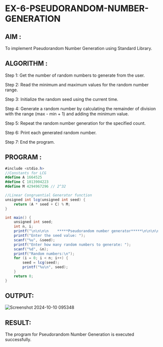 # EX-6-PSEUDORANDOM-NUMBER-GENERATION

## AIM : 

To implement Pseudorandom Number Generation using Standard Library.

## ALGORITHM : 

Step 1: Get the number of random numbers to generate from the user.

Step 2: Read the minimum and maximum values for the random number range.

Step 3: Initialize the random seed using the current time.

Step 4: Generate a random number by calculating the remainder of division with the range (max - min + 1) and adding the minimum value.

Step 5: Repeat the random number generation for the specified count.

Step 6: Print each generated random number.

Step 7: End the program.

## PROGRAM :

``` C#
#include <stdio.h>
//Constants for LCG
#define A 1664525
#define C 1013904223
#define M 4294967296 // 2^32

//Linear Congruential Generator function
unsigned int lcg(unsigned int seed) {
    return (A * seed + C) % M;
}

int main() {
    unsigned int seed;
    int n, i;
    printf("\n\n\n\n    *****Pseudorandom number generator*****\n\n\n\n");
    printf("Enter the seed value: ");
    scanf("%u", &seed);
    printf("Enter how many random numbers to generate: ");
    scanf("%d", &n);
    printf("Random numbers:\n");
    for (i = 0; i < n; i++) {
        seed = lcg(seed);
        printf("%u\n", seed);
    }
    return 0;
}
```
## OUTPUT:

![Screenshot 2024-10-10 095348](https://github.com/user-attachments/assets/47e79faf-4d5d-4376-a27d-e850aded6a27)



## RESULT:

The program for Pseudorandom Number Generation is executed successfully.
